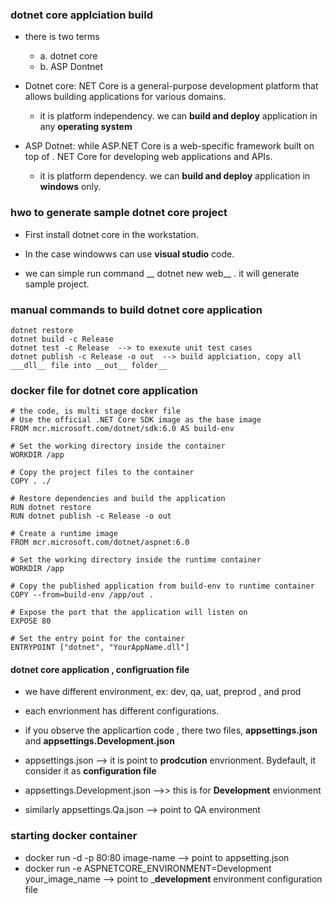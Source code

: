 ### dotnet core applciation build

* there is two terms
  * a. dotnet core
  * b. ASP Dontnet

* Dotnet core:  NET Core is a general-purpose development platform that allows building applications for various domains.
  * it is platform independency. we can __build and deploy__ application in any __operating system__

* ASP Dotnet: while ASP.NET Core is a web-specific framework built on top of . NET Core for developing web applications and APIs.
  * it is platform dependency. we can __build and deploy__ application in __windows__ only.


### hwo to generate sample dotnet core project

*  First install dotnet core in the workstation.
*  In the case windowws can use __visual studio__ code.

* we can simple run command __ dotnet new web__ . it will generate sample project.


### manual commands to build dotnet core application

```
dotnet restore
dotnet build -c Release
dotnet test -c Release  --> to exexute unit test cases
dotnet publish -c Release -o out  --> build applciation, copy all ___dll__ file into __out__ folder__
```
### docker file for dotnet core application

```
# the code, is multi stage docker file
# Use the official .NET Core SDK image as the base image
FROM mcr.microsoft.com/dotnet/sdk:6.0 AS build-env

# Set the working directory inside the container
WORKDIR /app

# Copy the project files to the container
COPY . ./

# Restore dependencies and build the application
RUN dotnet restore
RUN dotnet publish -c Release -o out

# Create a runtime image
FROM mcr.microsoft.com/dotnet/aspnet:6.0

# Set the working directory inside the runtime container
WORKDIR /app

# Copy the published application from build-env to runtime container
COPY --from=build-env /app/out .

# Expose the port that the application will listen on
EXPOSE 80

# Set the entry point for the container
ENTRYPOINT ["dotnet", "YourAppName.dll"]
```
#### dotnet core application , configruation file

* we have different environment, ex: dev, qa, uat, preprod , and prod
* each envrionment has different configurations.
* if you observe the applicartion  code , there two files, __appsettings.json__ and __appsettings.Development.json__

* appsettings.json --> it is point to __prodcution__ envrionment. Bydefault, it consider it as __configuration file__

* appsettings.Development.json  -->> this is for __Development__ envionment

* similarly appsettings.Qa.json  --> point to QA environment

### starting docker container

* docker run -d -p 80:80 image-name     --> point to appsetting.json 
* docker run -e ASPNETCORE_ENVIRONMENT=Development your_image_name  --> point to ___development__ environment configuration file

